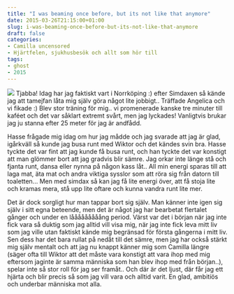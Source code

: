 ```yaml
---
title: "I was beaming once before, but its not like that anymore"
date: 2015-03-26T21:15:00+01:00
slug: i-was-beaming-once-before-but-its-not-like-that-anymore
draft: false
categories:
- Camilla uncensored
- Hjärtfelen, sjukhusbesök och allt som hör till
tags:
- ghost
- 2015
---
```


![](/assets/images/ghost/2015/03/k-l.jpg)
Tjabba! Idag har jag faktiskt vart i Norrköping :) efter Simdaxen så kände jag att tamejfan låta mig själv göra något lite jobbigt.. 
Träffade Angelica och vi fikade :) Blev stor träning för mig.. vi promenerade kanske tre minuter till kaféet och det var såklart extremt svårt, men jag lyckades! Vanligtvis brukar jag ju stanna efter 25 meter för jag är andfådd.

Hasse frågade mig idag om hur jag mådde och jag svarade att jag är glad, igårkväll så kunde jag busa runt med Wiktor och det kändes svin bra. Hasse tyckte det var fint att jag kunde få busa runt, och han tyckte det var konstigt att man glömmer bort att jag gradvis blir sämre. Jag orkar inte länge stå och fjanta runt, dansa eller nynna på någon kass låt.. All min energi sparas till att laga mat, äta mat och andra viktiga sysslor som att röra sig från datorn till toaletten... Men med simdax så kan jag få lite energi över, att få stoja lite och kramas mera, stå upp lite oftare och kunna vandra runt lite mer.

Det är dock sorgligt hur man tappar bort sig själv. Man känner inte igen sig själv i sitt egna beteende, men det är något jag har bearbetat flertalet gånger och under en lååååååååång period. Värst var det i början när jag inte fick vara så duktig som jag alltid vill visa mig, när jag inte fick leva mitt liv som jag ville utan faktiskt kände mig begränsad för första gångerna i mitt liv.
Sen dess har det bara rullat på nedåt till det sämre, men jag har också stärkt mig själv mentalt och att jag nu knappt känner mig som Camilla längre (säger ofta till Wiktor att det måste vara konstigt att vara ihop med mig eftersom jaginte är samma människa som han blev ihop med från början..), spelar inte så stor roll för jag ser framåt.. Och där är det ljust, där får jag ett hjärta och blir precis så som jag vill vara och alltid varit. En glad, ambitiös och underbar människa mot alla.


